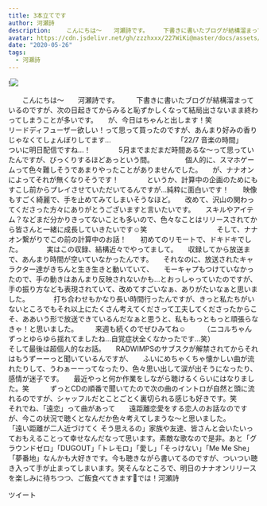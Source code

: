 ```yaml
---
title: 3本立てです
author: 河瀬詩
description: 　　こんにちは〜　　河瀬詩です。　　　下書きに書いたブログが結構溜まっているのですが、次の日起きてからみると恥ずかしくなって結局出さないまま終わってしまうことが多いです。　　が、今日はちゃんと出し...
avatar: https://cdn.jsdelivr.net/gh/zzzhxxx/227WiKi@master/docs/assets/photo/avatar/uta.jpg
date: "2020-05-26"
tags:
  - 河瀬詩
---
```


!![](https://cdn.jsdelivr.net/gh/zzzhxxx/227WiKi-image@master/blog-image/uta-2020-05-26_1.jpg)


　　こんにちは〜　　河瀬詩です。　　　下書きに書いたブログが結構溜まっているのですが、次の日起きてからみると恥ずかしくなって結局出さないまま終わってしまうことが多いです。　　が、今日はちゃんと出します！笑　　　　　　リードディフューザー欲しい！って思って買ったのですが、あんまり好みの香りじゃなくてしょんぼりしてます…　　　　　　　　　　「22/7 音楽の時間」　　ついに明日配信ですね…！　　　　5月までまだまだ時間あるな〜って思っていたんですが、びっくりするほどあっという間。　　　　　個人的に、スマホゲームって色々難しそうであまりやったことがありませんでした。　　が、ナナオンによってそれが無くなりそうです！　　　　というか、計算中の企画のためにもすこし前からプレイさせていただいてるんですが…純粋に面白いです！　　映像もすごく綺麗で、手を止めてみてしまいそうなほど。　　改めて、沢山の関わってくださった方々にありがとうございますと言いたいです。　　スキルやアイテム？などまだ分かりきってないことも多いので、色々なことはリリースされてから皆さんと一緒に成長していきたいです☺︎笑　　　　　　　　　　そして、ナナオン繋がりでこの前の計算中のお話！　　初めてのリモートで、ドキドキでした。　　　　実はこの収録、結構近々でやってまして。　　収録してから放送まで、あんまり時間が空いていなかったんです。　　それなのに、放送されたキャラクター達がきちんと生き生きと動いていて、　　モーキャプもつけていなかったので、手の動きはあんまり反映されないかも…とおっしゃっていたのですが、手の振り方なども表現されていて、改めてすごいなぁ、ありがたいなぁと思いました。　　　　打ち合わせもかなり長い時間行ったんですが、きっと私たちがいないところでもそれ以上にたくさん考えてくださって工夫してくださったからこそ、ああいう形で放送できているんだなぁと思うと、私ももっともっと頑張らなきゃ！と思いました。　　　来週も続くのでぜひみてね☺️　　　（ニコルちゃんずっとゆらゆら揺れてましたね…自覚症状全くなかったです…笑）　　　　　　　　　　　　そして最後は超個人的なお話。　　RADWIMPSのサブスクが解禁されてからそれはもうずーーっと聞いているんですが、　　ふいにめちゃくちゃ懐かしい曲が流れたりして、うわぁーーってなったり、色々思い出して涙が出そうになったり、感情が迷子です。　　最近やっと何か作業をしながら聴けるくらいにはなりました。笑　　　ずっとCDの順番で聞いてたので次の曲のイントロが自然と頭に流れるのですが、シャッフルだとことごとく裏切られる感じも好きです。笑　　　　　それでね、「遠恋」って曲があって　　遠距離恋愛をする恋人のお話なのですが、今この状況で聴くとなんだか色々考えてしまうな〜と思いました。　　　　「遠い距離が二人近づけてく そう思えるの」家族や友達、皆さんと会いたいっておもえることって幸せなんだなって思います。素敵な歌なので是非。あと「グラウンドゼロ」「DUGOUT」「トレモロ」「愛し」「そっけない」「Me Me She」「夢番地」なんかも大好きです。今も聴きながら書いてるのですが、ついつい聴き入って手が止まってしまいます。笑そんなところで、明日のナナオンリリースを楽しみに待ちつつ、ご飯食べてきます🍚では！河瀬詩　　　　　　　　


ツイート



